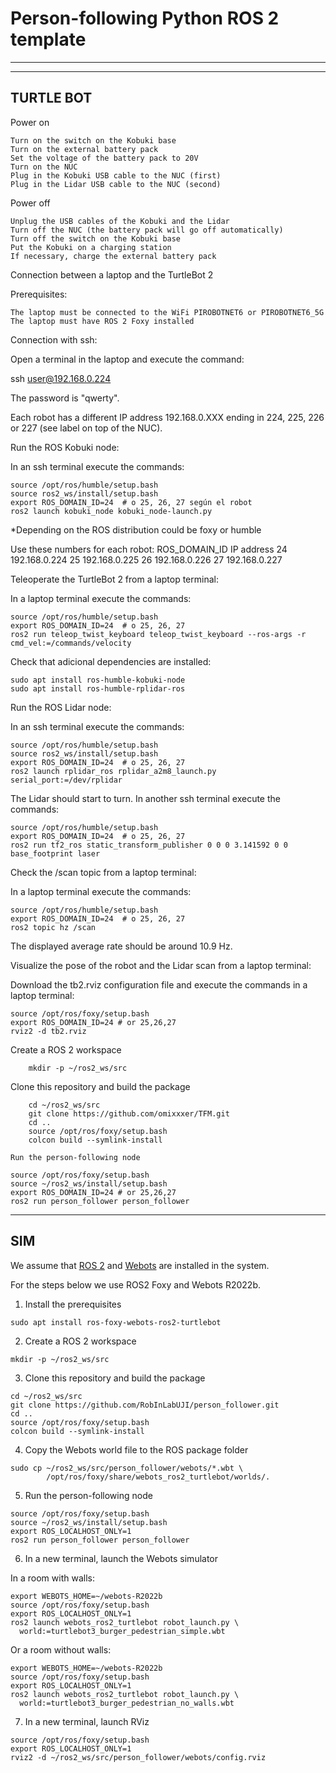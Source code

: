 # Person-following Python ROS 2 template
-----------------------------------------------------

---------------------------------------------
TURTLE BOT
---------------------------------------------
Power on

    Turn on the switch on the Kobuki base
    Turn on the external battery pack
    Set the voltage of the battery pack to 20V
    Turn on the NUC
    Plug in the Kobuki USB cable to the NUC (first)
    Plug in the Lidar USB cable to the NUC (second)

Power off

    Unplug the USB cables of the Kobuki and the Lidar
    Turn off the NUC (the battery pack will go off automatically)
    Turn off the switch on the Kobuki base
    Put the Kobuki on a charging station
    If necessary, charge the external battery pack

Connection between a laptop and the TurtleBot 2

Prerequisites:

    The laptop must be connected to the WiFi PIROBOTNET6 or PIROBOTNET6_5G
    The laptop must have ROS 2 Foxy installed

Connection with ssh:

Open a terminal in the laptop and execute the command:

ssh user@192.168.0.224

The password is "qwerty".

Each robot has a different IP address 192.168.0.XXX ending in 224, 225, 226 or 227 (see label on top of the NUC).

Run the ROS Kobuki node:

In an ssh terminal execute the commands:

    source /opt/ros/humble/setup.bash
    source ros2_ws/install/setup.bash
    export ROS_DOMAIN_ID=24  # o 25, 26, 27 según el robot
    ros2 launch kobuki_node kobuki_node-launch.py

*Depending on the ROS distribution could be foxy or humble


Use these numbers for each robot:
ROS_DOMAIN_ID 	IP address
24 	192.168.0.224
25 	192.168.0.225
26 	192.168.0.226
27 	192.168.0.227

Teleoperate the TurtleBot 2 from a laptop terminal:

In a laptop terminal execute the commands:

    source /opt/ros/humble/setup.bash
    export ROS_DOMAIN_ID=24  # o 25, 26, 27
    ros2 run teleop_twist_keyboard teleop_twist_keyboard --ros-args -r cmd_vel:=/commands/velocity
    

Check that adicional dependencies are installed: 

    sudo apt install ros-humble-kobuki-node
    sudo apt install ros-humble-rplidar-ros


Run the ROS Lidar node:

In an ssh terminal execute the commands:

    source /opt/ros/humble/setup.bash
    source ros2_ws/install/setup.bash
    export ROS_DOMAIN_ID=24  # o 25, 26, 27
    ros2 launch rplidar_ros rplidar_a2m8_launch.py serial_port:=/dev/rplidar

The Lidar should start to turn. In another ssh terminal execute the commands:

    source /opt/ros/humble/setup.bash
    export ROS_DOMAIN_ID=24  # o 25, 26, 27
    ros2 run tf2_ros static_transform_publisher 0 0 0 3.141592 0 0 base_footprint laser

Check  the /scan topic from a laptop terminal:

In a laptop terminal execute the commands:

    source /opt/ros/humble/setup.bash
    export ROS_DOMAIN_ID=24  # o 25, 26, 27
    ros2 topic hz /scan


The displayed average rate should be around 10.9 Hz.

Visualize the pose of the robot and the Lidar scan from a laptop terminal:

Download the tb2.rviz configuration file and execute the commands in a laptop terminal:

    source /opt/ros/foxy/setup.bash
    export ROS_DOMAIN_ID=24 # or 25,26,27
    rviz2 -d tb2.rviz

Create a ROS 2 workspace
```
    mkdir -p ~/ros2_ws/src
```

Clone this repository and build the package
```
    cd ~/ros2_ws/src
    git clone https://github.com/omixxxer/TFM.git
    cd ..
    source /opt/ros/foxy/setup.bash
    colcon build --symlink-install
```

```
Run the person-following node
```
    source /opt/ros/foxy/setup.bash
    source ~/ros2_ws/install/setup.bash
    export ROS_DOMAIN_ID=24 # or 25,26,27
    ros2 run person_follower person_follower 


---------------------------------------------
SIM
---------------------------------------------

We assume that [ROS 2](https://docs.ros.org/) and [Webots](https://cyberbotics.com/) are installed in the system. 

For the steps below we use ROS2 Foxy and Webots R2022b.

1. Install the prerequisites
```
sudo apt install ros-foxy-webots-ros2-turtlebot
```
2. Create a ROS 2 workspace
```
mkdir -p ~/ros2_ws/src
```
3. Clone this repository and build the package
```
cd ~/ros2_ws/src
git clone https://github.com/RobInLabUJI/person_follower.git
cd ..
source /opt/ros/foxy/setup.bash
colcon build --symlink-install
```
4. Copy the Webots world file to the ROS package folder
```
sudo cp ~/ros2_ws/src/person_follower/webots/*.wbt \
        /opt/ros/foxy/share/webots_ros2_turtlebot/worlds/.
```
5. Run the person-following node
```
source /opt/ros/foxy/setup.bash
source ~/ros2_ws/install/setup.bash
export ROS_LOCALHOST_ONLY=1
ros2 run person_follower person_follower 
```
6. In a new terminal, launch the Webots simulator

In a room with walls:
```
export WEBOTS_HOME=~/webots-R2022b
source /opt/ros/foxy/setup.bash
export ROS_LOCALHOST_ONLY=1
ros2 launch webots_ros2_turtlebot robot_launch.py \
  world:=turtlebot3_burger_pedestrian_simple.wbt
```

Or a room without walls:
```
export WEBOTS_HOME=~/webots-R2022b
source /opt/ros/foxy/setup.bash
export ROS_LOCALHOST_ONLY=1
ros2 launch webots_ros2_turtlebot robot_launch.py \
  world:=turtlebot3_burger_pedestrian_no_walls.wbt
```

7. In a new terminal, launch RViz
```
source /opt/ros/foxy/setup.bash
export ROS_LOCALHOST_ONLY=1
rviz2 -d ~/ros2_ws/src/person_follower/webots/config.rviz
```
